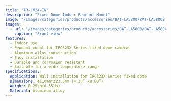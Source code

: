 ```yaml
---
title: "TR-CM24-IN"
description: "Fixed Dome Indoor Pendant Mount"
image: "/images/categories/products/accessories/BAT-LA5800/BAT-LA58002.png"
images:
  - url: "/images/categories/products/accessories/BAT-LA5800/BAT-LA58002.png"
    caption: "Front view"
features:
  - Indoor use
  - Pendant mount for IPC323X Series fixed dome cameras
  - Aluminum alloy construction
  - Easy installation
  - Durable and corrosion resistant
  - Suitable for a wide temperature range
specifications:
  Application: Wall installation for IPC323X Series fixed dome
  Dimensions: Φ110mm*223.5mm (4.33” x8.80”)
  Weight: 0.25kg(0.55lb)
  Material: Aluminum alloy
---
```


